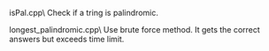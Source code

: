 isPal.cpp\\
Check if a tring is palindromic.

longest_palindromic.cpp\\
Use brute force method. It gets the correct answers but exceeds time limit.
